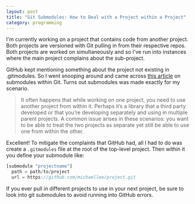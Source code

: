 ```yaml
---
layout: post
title: "Git Submodules: How to Deal with a Project within a Project"
category: programming
---
```


I'm currently working on a project that contains code from another project. Both projects are versioned with Git pulling in from their respective repos. Both projects are worked on simultaneously and so I've run into instances where the main project complains about the sub-project.

GitHub kept mentioning something about the project not existing in .gitmodules. So I went snooping around and came across [this article](http://git-scm.com/book/en/Git-Tools-Submodules) on submodules within Git. Turns out submodules was made exactly for my scenario.

> It often happens that while working on one project, you need to use another project from within it. Perhaps it’s a library that a third party developed or that you’re developing separately and using in multiple parent projects. A common issue arises in these scenarios: you want to be able to treat the two projects as separate yet still be able to use one from within the other.

Excellent! To mitigate the complaints that GitHub had, all I had to do was create a `.gitmodules` file at the root of the top-level project. Then within it you define your submodule like:

```javascript
[submodule "projectname"]
  path = path/to/project
  url = https://github.com/michaellee/project.git
```

If you ever pull in different projects to use in your next project, be sure to look into git submodules to avoid running into GitHub errors.
